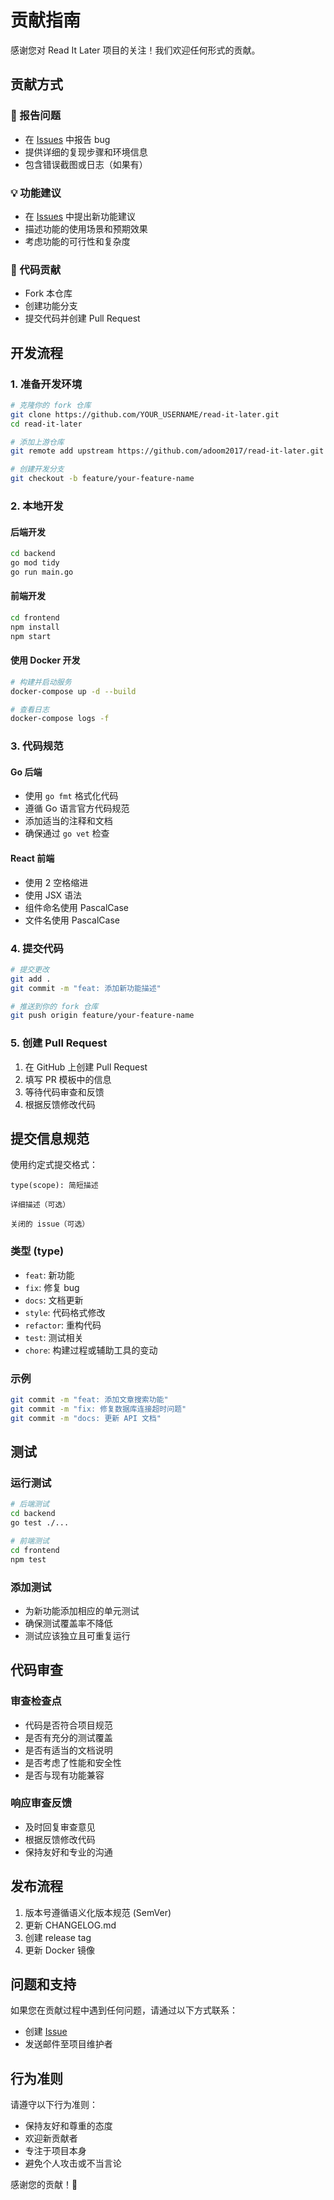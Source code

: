 # 贡献指南

感谢您对 Read It Later 项目的关注！我们欢迎任何形式的贡献。

## 贡献方式

### 🐛 报告问题
- 在 [Issues](https://github.com/adoom2017/read-it-later/issues) 中报告 bug
- 提供详细的复现步骤和环境信息
- 包含错误截图或日志（如果有）

### 💡 功能建议
- 在 [Issues](https://github.com/adoom2017/read-it-later/issues) 中提出新功能建议
- 描述功能的使用场景和预期效果
- 考虑功能的可行性和复杂度

### 🔧 代码贡献
- Fork 本仓库
- 创建功能分支
- 提交代码并创建 Pull Request

## 开发流程

### 1. 准备开发环境

```bash
# 克隆你的 fork 仓库
git clone https://github.com/YOUR_USERNAME/read-it-later.git
cd read-it-later

# 添加上游仓库
git remote add upstream https://github.com/adoom2017/read-it-later.git

# 创建开发分支
git checkout -b feature/your-feature-name
```

### 2. 本地开发

#### 后端开发
```bash
cd backend
go mod tidy
go run main.go
```

#### 前端开发
```bash
cd frontend
npm install
npm start
```

#### 使用 Docker 开发
```bash
# 构建并启动服务
docker-compose up -d --build

# 查看日志
docker-compose logs -f
```

### 3. 代码规范

#### Go 后端
- 使用 `go fmt` 格式化代码
- 遵循 Go 语言官方代码规范
- 添加适当的注释和文档
- 确保通过 `go vet` 检查

#### React 前端
- 使用 2 空格缩进
- 使用 JSX 语法
- 组件命名使用 PascalCase
- 文件名使用 PascalCase

### 4. 提交代码

```bash
# 提交更改
git add .
git commit -m "feat: 添加新功能描述"

# 推送到你的 fork 仓库
git push origin feature/your-feature-name
```

### 5. 创建 Pull Request

1. 在 GitHub 上创建 Pull Request
2. 填写 PR 模板中的信息
3. 等待代码审查和反馈
4. 根据反馈修改代码

## 提交信息规范

使用约定式提交格式：

```
type(scope): 简短描述

详细描述（可选）

关闭的 issue（可选）
```

### 类型 (type)
- `feat`: 新功能
- `fix`: 修复 bug
- `docs`: 文档更新
- `style`: 代码格式修改
- `refactor`: 重构代码
- `test`: 测试相关
- `chore`: 构建过程或辅助工具的变动

### 示例
```bash
git commit -m "feat: 添加文章搜索功能"
git commit -m "fix: 修复数据库连接超时问题"
git commit -m "docs: 更新 API 文档"
```

## 测试

### 运行测试
```bash
# 后端测试
cd backend
go test ./...

# 前端测试
cd frontend
npm test
```

### 添加测试
- 为新功能添加相应的单元测试
- 确保测试覆盖率不降低
- 测试应该独立且可重复运行

## 代码审查

### 审查检查点
- 代码是否符合项目规范
- 是否有充分的测试覆盖
- 是否有适当的文档说明
- 是否考虑了性能和安全性
- 是否与现有功能兼容

### 响应审查反馈
- 及时回复审查意见
- 根据反馈修改代码
- 保持友好和专业的沟通

## 发布流程

1. 版本号遵循语义化版本规范 (SemVer)
2. 更新 CHANGELOG.md
3. 创建 release tag
4. 更新 Docker 镜像

## 问题和支持

如果您在贡献过程中遇到任何问题，请通过以下方式联系：

- 创建 [Issue](https://github.com/adoom2017/read-it-later/issues)
- 发送邮件至项目维护者

## 行为准则

请遵守以下行为准则：

- 保持友好和尊重的态度
- 欢迎新贡献者
- 专注于项目本身
- 避免个人攻击或不当言论

感谢您的贡献！🎉
